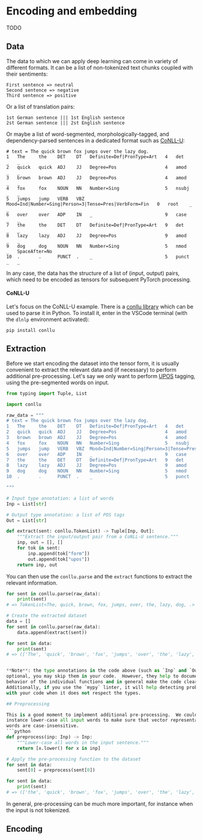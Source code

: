 # Encoding and embedding

TODO

## Data

The data to which we can apply deep learning can come in variety of different
formats.  It can be a list of non-tokenized text chunks coupled with their
sentiments:
```
First sentence => neutral
Second sentence => negative
Third sentence => positive
```
Or a list of translation pairs:
```
1st German sentence ||| 1st English sentence
2st German sentence ||| 2st English sentence
```
Or maybe a list of word-segmented, morphologically-tagged, and
dependency-parsed sentences in a dedicated format such as [CoNLL-U][conllu]:
```
# text = The quick brown fox jumps over the lazy dog.
1   The     the    DET    DT   Definite=Def|PronType=Art   4   det     _   _
2   quick   quick  ADJ    JJ   Degree=Pos                  4   amod    _   _
3   brown   brown  ADJ    JJ   Degree=Pos                  4   amod    _   _
4   fox     fox    NOUN   NN   Number=Sing                 5   nsubj   _   _
5   jumps   jump   VERB   VBZ  Mood=Ind|Number=Sing|Person=3|Tense=Pres|VerbForm=Fin   0   root    _   _
6   over    over   ADP    IN   _                           9   case    _   _
7   the     the    DET    DT   Definite=Def|PronType=Art   9   det     _   _
8   lazy    lazy   ADJ    JJ   Degree=Pos                  9   amod    _   _
9   dog     dog    NOUN   NN   Number=Sing                 5   nmod    _   SpaceAfter=No
10  .       .      PUNCT  .    _                           5   punct   _   _

```
In any case, the data has the structure of a list of (input, output) pairs,
which need to be encoded as tensors for subsequent PyTorch processing.

#### CoNLL-U

Let's focus on the CoNLL-U example.  There is a [conllu
library](https://pypi.org/project/conllu/) which can be used to parse it in
Python.  To install it, enter in the VSCode terminal (with the `dlnlp`
environment activated):
```
pip install conllu
```

## Extraction

Before we start encoding the dataset into the tensor form, it is usually
convenient to extract the relevant data and (if necessary) to perform
additional pre-processing.  Let's say we only want to perform
[UPOS](https://universaldependencies.org/u/pos/index.html) tagging, using the
pre-segmented words on input.
```python
from typing import Tuple, List

import conllu

raw_data = """
# text = The quick brown fox jumps over the lazy dog.
1   The     the    DET    DT   Definite=Def|PronType=Art   4   det     _   _
2   quick   quick  ADJ    JJ   Degree=Pos                  4   amod    _   _
3   brown   brown  ADJ    JJ   Degree=Pos                  4   amod    _   _
4   fox     fox    NOUN   NN   Number=Sing                 5   nsubj   _   _
5   jumps   jump   VERB   VBZ  Mood=Ind|Number=Sing|Person=3|Tense=Pres|VerbForm=Fin   0   root    _   _
6   over    over   ADP    IN   _                           9   case    _   _
7   the     the    DET    DT   Definite=Def|PronType=Art   9   det     _   _
8   lazy    lazy   ADJ    JJ   Degree=Pos                  9   amod    _   _
9   dog     dog    NOUN   NN   Number=Sing                 5   nmod    _   SpaceAfter=No
10  .       .      PUNCT  .    _                           5   punct   _   _

"""

# Input type annotation: a list of words
Inp = List[str]

# Output type annotation: a list of POS tags
Out = List[str]

def extract(sent: conllu.TokenList) -> Tuple[Inp, Out]:
    """Extract the input/output pair from a CoNLL-U sentence."""
    inp, out = [], []
    for tok in sent:
        inp.append(tok["form"])
        out.append(tok["upos"])
    return inp, out
```
You can then use the `conllu.parse` and the `extract` functions to extract the
relevant information.
```python
for sent in conllu.parse(raw_data):
    print(sent)
# => TokenList<The, quick, brown, fox, jumps, over, the, lazy, dog, .>

# Create the extracted dataset
data = []
for sent in conllu.parse(raw_data):
    data.append(extract(sent))

for sent in data:
    print(sent)
# => (['The', 'quick', 'brown', 'fox', 'jumps', 'over', 'the', 'lazy', 'dog', '.'], ['DET', 'ADJ', 'ADJ', 'NOUN', 'VERB', 'ADP', 'DET', 'ADJ', 'NOUN', 'PUNCT'])


**Note**: the type annotations in the code above (such as `Inp` and `Out`) are
optional, you may skip them in your code.  However, they help to document the
behavior of the individual functions and in general make the code clearer.
Additionally, if you use the `mypy` linter, it will help detecting problems
with your code when it does not respect the types.

## Preprocessing

This is a good moment to implement additional pre-processing.  We could for
instance lower-case all input words to make sure that vector representations of
words are case-insensitive.
```python
def preprocess(inp: Inp) -> Inp:
    """Lower-case all words in the input sentence."""
    return [x.lower() for x in inp]

# Apply the pre-processing function to the dataset
for sent in data:
    sent[0] = preprocess(sent[0])

for sent in data:
    print(sent)
# => (['the', 'quick', 'brown', 'fox', 'jumps', 'over', 'the', 'lazy', 'dog', '.'], ['DET', 'ADJ', 'ADJ', 'NOUN', 'VERB', 'ADP', 'DET', 'ADJ', 'NOUN', 'PUNCT'])
```
In general, pre-processing can be much more important, for instance when the
input is not tokenized.

## Encoding


[conllu]: https://universaldependencies.org/format.html "CoNLL-U format"
